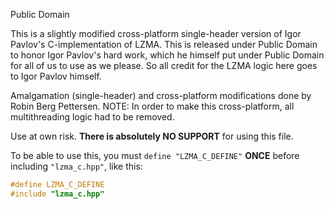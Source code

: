 Public Domain

This is a slightly modified cross-platform single-header version of Igor Pavlov's C-implementation of LZMA.
This is released under Public Domain to honor Igor Pavlov's hard work, which he himself put under Public Domain
for all of us to use as we please. So all credit for the LZMA logic here goes to Igor Pavlov himself.

Amalgamation (single-header) and cross-platform modifications done by Robin Berg Pettersen.
NOTE: In order to make this cross-platform, all multithreading logic had to be removed.

Use at own risk. **There is absolutely NO SUPPORT** for using this file. 

To be able to use this, you must `define "LZMA_C_DEFINE"` **ONCE** before including `"lzma_c.hpp"`, like this:
```c
#define LZMA_C_DEFINE
#include "lzma_c.hpp"
```
